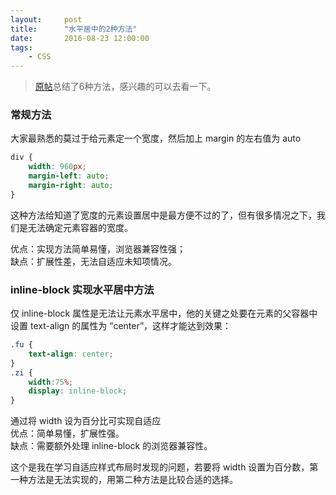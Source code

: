 ```yaml
---
layout:     post
title:      "水平居中的2种方法"
date:       2016-08-23 12:00:00
tags:
    - CSS
---
```


> <a href="http://www.w3cplus.com/css/elements-horizontally-center-with-css.html" target="_blank">原帖</a>总结了6种方法，感兴趣的可以去看一下。  

### 常规方法  

大家最熟悉的莫过于给元素定一个宽度，然后加上 margin 的左右值为 auto

```css
div {
    width: 960px;
    margin-left: auto;
    margin-right: auto;
}
```

这种方法给知道了宽度的元素设置居中是最方便不过的了，但有很多情况之下，我们是无法确定元素容器的宽度。  

优点：实现方法简单易懂，浏览器兼容性强；  
缺点：扩展性差，无法自适应未知项情况。

### inline-block 实现水平居中方法  

仅 inline-block 属性是无法让元素水平居中，他的关键之处要在元素的父容器中设置 text-align 的属性为 “center”，这样才能达到效果：

```css
.fu {
    text-align: center;
}
.zi {
    width:75%;
    display: inline-block;
}
```

通过将 width 设为百分比可实现自适应  
优点：简单易懂，扩展性强。  
缺点：需要额外处理 inline-block 的浏览器兼容性。  

这个是我在学习自适应样式布局时发现的问题，若要将 width 设置为百分数，第一种方法是无法实现的，用第二种方法是比较合适的选择。
